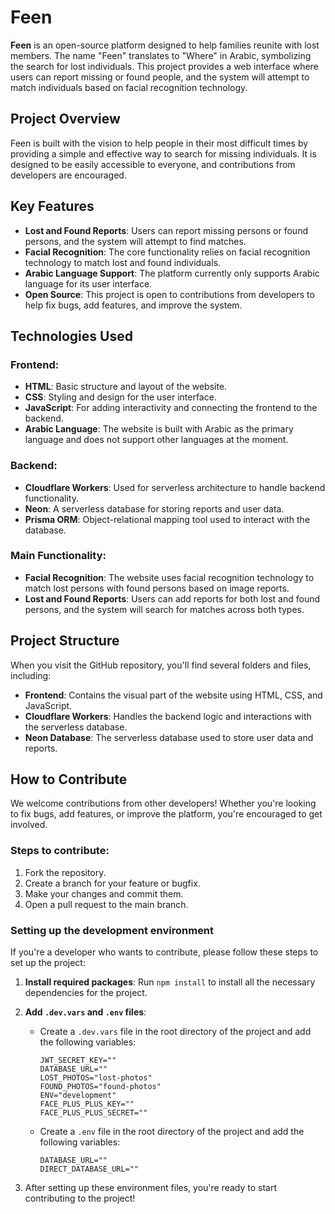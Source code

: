 # Feen 
**Feen** is an open-source platform designed to help families reunite with lost members. The name "Feen" translates to "Where" in Arabic, symbolizing the search for lost individuals. This project provides a web interface where users can report missing or found people, and the system will attempt to match individuals based on facial recognition technology.

## Project Overview

Feen is built with the vision to help people in their most difficult times by providing a simple and effective way to search for missing individuals. It is designed to be easily accessible to everyone, and contributions from developers are encouraged.

## Key Features
- **Lost and Found Reports**: Users can report missing persons or found persons, and the system will attempt to find matches.
- **Facial Recognition**: The core functionality relies on facial recognition technology to match lost and found individuals.
- **Arabic Language Support**: The platform currently only supports Arabic language for its user interface.
- **Open Source**: This project is open to contributions from developers to help fix bugs, add features, and improve the system.

## Technologies Used

### Frontend:
- **HTML**: Basic structure and layout of the website.
- **CSS**: Styling and design for the user interface.
- **JavaScript**: For adding interactivity and connecting the frontend to the backend.
- **Arabic Language**: The website is built with Arabic as the primary language and does not support other languages at the moment.

### Backend:
- **Cloudflare Workers**: Used for serverless architecture to handle backend functionality.
- **Neon**: A serverless database for storing reports and user data.
- **Prisma ORM**: Object-relational mapping tool used to interact with the database.

### Main Functionality:
- **Facial Recognition**: The website uses facial recognition technology to match lost persons with found persons based on image reports.
- **Lost and Found Reports**: Users can add reports for both lost and found persons, and the system will search for matches across both types.

## Project Structure

When you visit the GitHub repository, you'll find several folders and files, including:
- **Frontend**: Contains the visual part of the website using HTML, CSS, and JavaScript.
- **Cloudflare Workers**: Handles the backend logic and interactions with the serverless database.
- **Neon Database**: The serverless database used to store user data and reports.

## How to Contribute

We welcome contributions from other developers! Whether you're looking to fix bugs, add features, or improve the platform, you're encouraged to get involved. 

### Steps to contribute:
1. Fork the repository.
2. Create a branch for your feature or bugfix.
3. Make your changes and commit them.
4. Open a pull request to the main branch.

### Setting up the development environment

If you're a developer who wants to contribute, please follow these steps to set up the project:

1. **Install required packages**:
   Run `npm install` to install all the necessary dependencies for the project.

2. **Add `.dev.vars` and `.env` files**:
   - Create a `.dev.vars` file in the root directory of the project and add the following variables:
     ```env
     JWT_SECRET_KEY=""
     DATABASE_URL=""
     LOST_PHOTOS="lost-photos"
     FOUND_PHOTOS="found-photos"
     ENV="development"
     FACE_PLUS_PLUS_KEY=""
     FACE_PLUS_PLUS_SECRET=""
     ```

   - Create a `.env` file in the root directory of the project and add the following variables:
     ```env
     DATABASE_URL=""
     DIRECT_DATABASE_URL=""
     ```

3. After setting up these environment files, you're ready to start contributing to the project!
